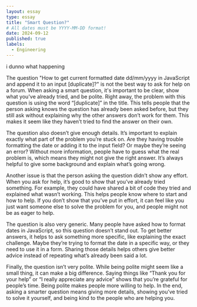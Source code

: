 ```yaml
---
layout: essay
type: essay
title: "Smart Question?"
# All dates must be YYYY-MM-DD format!
date: 2024-09-12
published: true
labels:
  - Engineering
---
```


i dunno what happening

The question "How to get current formatted date dd/mm/yyyy in JavaScript and append it to an input [duplicate]?" is not the best way to ask for help on a forum. When asking a smart question, it's important to be clear, show what you've already tried, and be polite. Right away, the problem with this question is using the word “[duplicate]” in the title. This tells people that the person asking knows the question has already been asked before, but they still ask without explaining why the other answers don’t work for them. This makes it seem like they haven’t tried to find the answer on their own.

The question also doesn’t give enough details. It’s important to explain exactly what part of the problem you’re stuck on. Are they having trouble formatting the date or adding it to the input field? Or maybe they’re seeing an error? Without more information, people have to guess what the real problem is, which means they might not give the right answer. It’s always helpful to give some background and explain what’s going wrong.

Another issue is that the person asking the question didn’t show any effort. When you ask for help, it’s good to show that you’ve already tried something. For example, they could have shared a bit of code they tried and explained what wasn’t working. This helps people know where to start and how to help. If you don’t show that you’ve put in effort, it can feel like you just want someone else to solve the problem for you, and people might not be as eager to help.

The question is also very generic. Many people have asked how to format dates in JavaScript, so this question doesn’t stand out. To get better answers, it helps to ask something more specific, like explaining the exact challenge. Maybe they’re trying to format the date in a specific way, or they need to use it in a form. Sharing those details helps others give better advice instead of repeating what’s already been said a lot.

Finally, the question isn’t very polite. While being polite might seem like a small thing, it can make a big difference. Saying things like “Thank you for your help” or “I really appreciate any advice” shows that you’re grateful for people’s time. Being polite makes people more willing to help. In the end, asking a smarter question means giving more details, showing you’ve tried to solve it yourself, and being kind to the people who are helping you.






